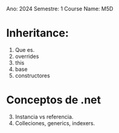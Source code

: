 Ano: 2024
Semestre: 1
Course Name: M5D

# Inheritance:
1. Que es.
2. overrides
3. this
4. base 
5. constructores

# Conceptos de .net
3. Instancia vs referencia.
4. Colleciones, generics, indexers.


